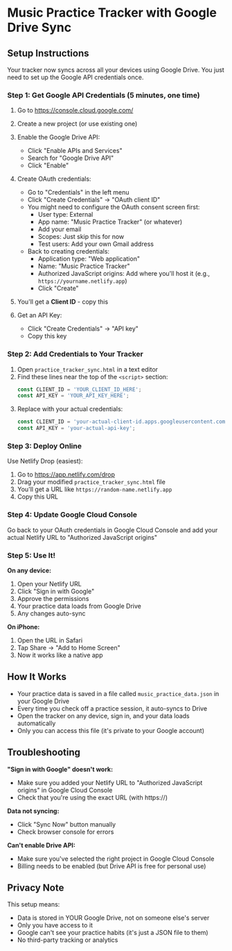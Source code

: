 # Music Practice Tracker with Google Drive Sync

## Setup Instructions

Your tracker now syncs across all your devices using Google Drive. You just need to set up the Google API credentials once.

### Step 1: Get Google API Credentials (5 minutes, one time)

1. Go to https://console.cloud.google.com/
2. Create a new project (or use existing one)
3. Enable the Google Drive API:
   - Click "Enable APIs and Services"
   - Search for "Google Drive API"
   - Click "Enable"

4. Create OAuth credentials:
   - Go to "Credentials" in the left menu
   - Click "Create Credentials" → "OAuth client ID"
   - You might need to configure the OAuth consent screen first:
     - User type: External
     - App name: "Music Practice Tracker" (or whatever)
     - Add your email
     - Scopes: Just skip this for now
     - Test users: Add your own Gmail address
   - Back to creating credentials:
     - Application type: "Web application"
     - Name: "Music Practice Tracker"
     - Authorized JavaScript origins: Add where you'll host it (e.g., `https://yourname.netlify.app`)
     - Click "Create"
   
5. You'll get a **Client ID** - copy this

6. Get an API Key:
   - Click "Create Credentials" → "API key"
   - Copy this key

### Step 2: Add Credentials to Your Tracker

1. Open `practice_tracker_sync.html` in a text editor
2. Find these lines near the top of the `<script>` section:
   ```javascript
   const CLIENT_ID = 'YOUR_CLIENT_ID_HERE';
   const API_KEY = 'YOUR_API_KEY_HERE';
   ```
3. Replace with your actual credentials:
   ```javascript
   const CLIENT_ID = 'your-actual-client-id.apps.googleusercontent.com';
   const API_KEY = 'your-actual-api-key';
   ```

### Step 3: Deploy Online

Use Netlify Drop (easiest):
1. Go to https://app.netlify.com/drop
2. Drag your modified `practice_tracker_sync.html` file
3. You'll get a URL like `https://random-name.netlify.app`
4. Copy this URL

### Step 4: Update Google Cloud Console

Go back to your OAuth credentials in Google Cloud Console and add your actual Netlify URL to "Authorized JavaScript origins"

### Step 5: Use It!

**On any device:**
1. Open your Netlify URL
2. Click "Sign in with Google"
3. Approve the permissions
4. Your practice data loads from Google Drive
5. Any changes auto-sync

**On iPhone:**
1. Open the URL in Safari
2. Tap Share → "Add to Home Screen"
3. Now it works like a native app

## How It Works

- Your practice data is saved in a file called `music_practice_data.json` in your Google Drive
- Every time you check off a practice session, it auto-syncs to Drive
- Open the tracker on any device, sign in, and your data loads automatically
- Only you can access this file (it's private to your Google account)

## Troubleshooting

**"Sign in with Google" doesn't work:**
- Make sure you added your Netlify URL to "Authorized JavaScript origins" in Google Cloud Console
- Check that you're using the exact URL (with https://)

**Data not syncing:**
- Click "Sync Now" button manually
- Check browser console for errors

**Can't enable Drive API:**
- Make sure you've selected the right project in Google Cloud Console
- Billing needs to be enabled (but Drive API is free for personal use)

## Privacy Note

This setup means:
- Data is stored in YOUR Google Drive, not on someone else's server
- Only you have access to it
- Google can't see your practice habits (it's just a JSON file to them)
- No third-party tracking or analytics
